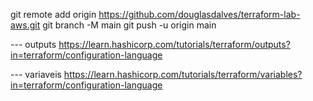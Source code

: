git remote add origin https://github.com/douglasdalves/terraform-lab-aws.git
git branch -M main
git push -u origin main


--- outputs
https://learn.hashicorp.com/tutorials/terraform/outputs?in=terraform/configuration-language

--- variaveis
https://learn.hashicorp.com/tutorials/terraform/variables?in=terraform/configuration-language